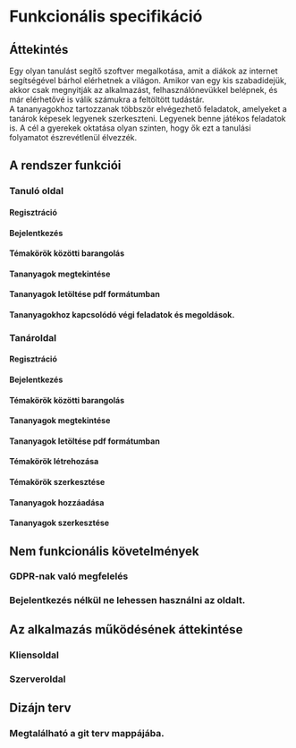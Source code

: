 ﻿# Funkcionális specifikáció

## Áttekintés
Egy olyan tanulást segítő szoftver megalkotása, amit a diákok az internet segítségével bárhol elérhetnek a világon. 
Amikor van egy kis szabadidejük, akkor csak megnyitják az alkalmazást, felhasználónevükkel belépnek, és már elérhetővé is válik számukra a feltöltött tudástár.  
A tananyagokhoz tartozzanak többször elvégezhető feladatok, amelyeket a tanárok képesek legyenek szerkeszteni. Legyenek benne játékos feladatok is. 
A cél a gyerekek oktatása olyan szinten, hogy ők ezt a tanulási folyamatot észrevétlenül élvezzék.

## A rendszer funkciói
### Tanuló oldal
#### Regisztráció
#### Bejelentkezés
#### Témakörök közötti barangolás
#### Tananyagok megtekintése
#### Tananyagok letöltése pdf formátumban
#### Tananyagokhoz kapcsolódó végi feladatok és megoldások.
### Tanároldal
#### Regisztráció
#### Bejelentkezés
#### Témakörök közötti barangolás
#### Tananyagok megtekintése
#### Tananyagok letöltése pdf formátumban
#### Témakörök létrehozása
#### Témakörök szerkesztése
#### Tananyagok hozzáadása
#### Tananyagok szerkesztése


## Nem funkcionális követelmények
### GDPR-nak való megfelelés
### Bejelentkezés nélkül ne lehessen használni az oldalt.


## Az alkalmazás működésének áttekintése
### Kliensoldal
### Szerveroldal
## Dizájn terv
### Megtalálható a git terv mappájába.